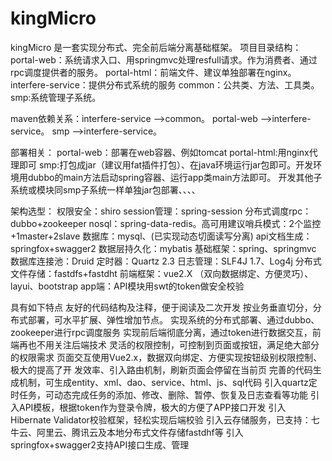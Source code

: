 # kingMicro
kingMicro 是一套实现分布式、完全前后端分离基础框架。
项目目录结构：
portal-web：系统请求入口、用springmvc处理resfull请求。作为消费者、通过rpc调度提供者的服务。
portal-html：前端文件、建议单独部署在nginx。
interfere-service：提供分布式系统的服务
common：公共类、方法、工具类。
smp:系统管理子系统。

maven依赖关系：interfere-service —>common。
portal-web —>interfere-service。
smp —>interfere-service。

部署相关：
portal-web：部署在web容器、例如tomcat
portal-html:用nginx代理即可
smp:打包成jar（建议用fat插件打包）、在java环境运行jar包即可。开发环境用dubbo的main方法启动spring容器、运行app类main方法即可。
开发其他子系统或模块同smp子系统一样单独jar包部署、、、、

架构选型：
权限安全：shiro
session管理：spring-session
分布式调度rpc：dubbo+zookeeper
nosql：spring-data-redis。高可用建议哨兵模式：2个监控+1master+2slave
数据库：mysql、(已实现动态切面读写分离)
api文档生成：springfox+swagger2
数据层持久化：mybatis
基础框架：spring、springmvc
数据库连接池：Druid 
定时器：Quartz 2.3
日志管理：SLF4J 1.7、Log4j
分布式文件存储：fastdfs+fastdht
前端框架：vue2.X （双向数据绑定、方便灵巧）、layui、bootstrap
app端：API模块用swt的token做安全校验

具有如下特点
友好的代码结构及注释，便于阅读及二次开发
按业务垂直切分，分布式部署，可水平扩展、弹性增加节点。
实现系统的分布式部署、通过dubbo、zookeeper进行rpc调度服务
实现前后端彻底分离，通过token进行数据交互，前端再也不用关注后端技术
灵活的权限控制，可控制到页面或按钮，满足绝大部分的权限需求
页面交互使用Vue2.x，数据双向绑定、方便实现按钮级别权限控制、极大的提高了开   	  发效率、引入路由机制，刷新页面会停留在当前页
完善的代码生成机制，可生成entity、xml、dao、service、html、js、sql代码
引入quartz定时任务，可动态完成任务的添加、修改、删除、暂停、恢复及日志查看等功能
引入API模板，根据token作为登录令牌，极大的方便了APP接口开发
引入Hibernate Validator校验框架，轻松实现后端校验
引入云存储服务，已支持：七牛云、阿里云、腾讯云及本地分布式文件存储fastdhf等
引入springfox+swagger2支持API接口生成、管理

